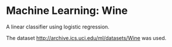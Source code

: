 # Machine Learning: Wine
A linear classifier using logistic regression.

The dataset http://archive.ics.uci.edu/ml/datasets/Wine was used.
